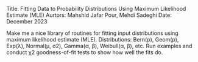 Title: Fitting Data to Probability Distributions Using Maximum Likelihood Estimate (MLE)
Aurtors: Mahshid Jafar Pour, Mehdi Sadeghi
Date: December 2023




Make me a nice library of routines for fitting input distributions using maximum likelihood estimate (MLE). Distributions: Bern(p), Geom(p), Exp(λ), Normal(μ, σ2), Gamma(α, β), Weibull(α, β), etc. Run examples and conduct χ2 goodness-of-fit tests to show how well the fits do.
